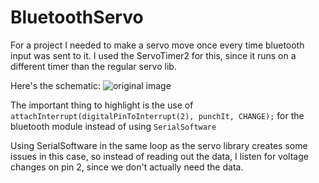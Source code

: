 # BluetoothServo
For a project I needed to make a servo move once every time bluetooth input was sent to it.
I used the ServoTimer2 for this, since it runs on a different timer than the regular servo lib.

Here's the schematic:
![original image](http://proficient.ninja/js/btservo.png)

The important thing to highlight is the use of `attachInterrupt(digitalPinToInterrupt(2), punchIt, CHANGE);` for the bluetooth module instead of using `SerialSoftware` 

Using SerialSoftware in the same loop as the servo library creates some issues in this case, so instead of reading out the data, I listen for voltage changes on pin 2, since we don't actually need the data.
